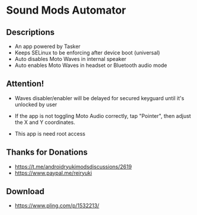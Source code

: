 # Sound Mods Automator

## Descriptions
- An app powered by Tasker
- Keeps SELinux to be enforcing after device boot (universal)
- Auto disables Moto Waves in internal speaker
- Auto enables Moto Waves in headset or Bluetooth audio mode

## Attention!
- Waves disabler/enabler will be delayed for secured keyguard until it's unlocked by user

- If the app is not toggling Moto Audio correctly, tap "Pointer", then adjust the X and Y coordinates.

- This app is need root access

## Thanks for Donations
- https://t.me/androidryukimodsdiscussions/2619
- https://www.paypal.me/reiryuki

## Download
- https://www.pling.com/p/1532213/
